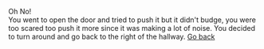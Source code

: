 Oh No!  
You went to open the door and tried to push it but it didn't budge, you were too scared too push it more since it was making a lot of noise.  You decided to turn around and go back to the right of the hallway.
[Go back](../Hallway/right.md)